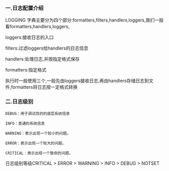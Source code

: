 ### 一.日志配置介绍

LOGGING 字典主要分为四个部分:formatters,filters,handlers,loggers,我们一般看formatters,handlers,loggers,

loggers:接收日志的入口

filters:过滤loggers给handlers的日志信息

handlers:处理日志,并按指定格式保存

formatters:指定格式

执行时一般使用三个,一般先由loggers接收日志,再由handlers存储日志到文件,formatters将日志按一定格式转换

### 二.日志级别

```
DEBUG：用于调试目的的底层系统信息

INFO：普通的系统信息

WARNING：表示出现一个较小的问题。

ERROR：表示出现一个较大的问题。

CRITICAL：表示出现一个致命的问题。
```

日志级别等级CRITICAL > ERROR > WARNING > INFO > DEBUG > NOTSET